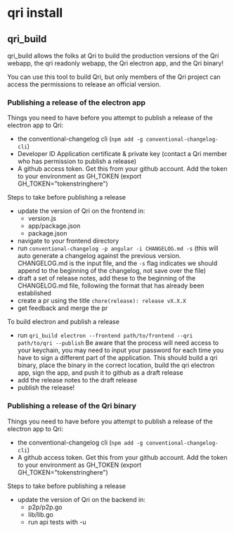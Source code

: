 # qri install

## qri_build
qri_build allows the folks at Qri to build the production versions of the Qri webapp, the qri readonly webapp, the Qri electron app, and the Qri binary!

You can use this tool to build Qri, but only members of the Qri project can access the permissions to release an official version.

### Publishing a release of the electron app
Things you need to have before you attempt to publish a release of the electron app to Qri:
- the conventional-changelog cli (`npm add -g conventional-changelog-cli`)
- Developer ID Application certificate & private key (contact a Qri member who has permission to publish a release)
- A github access token. Get this from your github account. Add the token to your environment as GH_TOKEN (export GH_TOKEN="tokenstringhere")

Steps to take before publishing a release
- update the version of Qri on the frontend in:
  - version.js
  - app/package.json
  - package.json
- navigate to your frontend directory
- run `conventional-changelog -p angular -i CHANGELOG.md -s` (this will auto generate a changelog against the previous version. CHANGELOG.md is the input file, and the `-s` flag indicates we should append to the beginning of the changelog, not save over the file)
- draft a set of release notes, add these to the beginning of the CHANGELOG.md file, following the format that has already been established
- create a pr using the title `chore(release): release vX.X.X`
- get feedback and merge the pr

To build electron and publish a release
- run `qri_build electron --frontend path/to/frontend --qri path/to/qri --publish`
  Be aware that the process will need access to your keychain, you may need to input your password for each time you have to sign a different part of the application.
  This should build a qri binary, place the binary in the correct location, build the qri electron app, sign the app, and push it to github as a draft release
- add the release notes to the draft release
- publish the release!

### Publishing a release of the Qri binary
Things you need to have before you attempt to publish a release of the electron app to Qri:
- the conventional-changelog cli (`npm add -g conventional-changelog-cli`)
- A github access token. Get this from your github account. Add the token to your environment as GH_TOKEN (export GH_TOKEN="tokenstringhere")

Steps to take before publishing a release
- update the version of Qri on the backend in:
  - p2p/p2p.go
  - lib/lib.go
  - run api tests with -u
  
